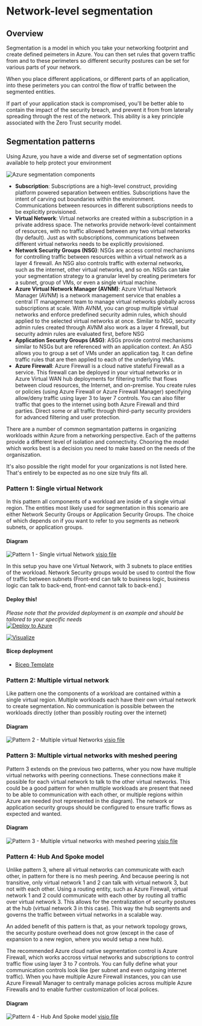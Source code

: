 # Network-level segmentation
## Overview
Segmentation is a model in which you take your networking footprint and create defined peimeters in Azure. You can then set rules that govern traffic from and to these perimeters so different security postures can be set for various parts of your network.

When you place different applications, or different parts of an application, into these perimeters you can control the flow of traffic between the segmented entities.

If part of your application stack is compromised, you'll be better able to contain the impact of the security breach, and prevent it from from laterally spreading through the rest of the network. This ability is a key principle associated with the Zero Trust security model.

## Segmentation patterns
Using Azure, you have a wide and diverse set of segmentation options available to help protect your environment

![Azure segmentation components](https://learn.microsoft.com/en-us/azure/architecture/networking/guide/images/resource-flowchart.png)

- **Subscription**: Subscriptions are a high-level construct, providing platform powered separation between entities. Subscriptions have the intent of carving out boundaries within the environment. Communications between resources in different subscriptions needs to be explicitly provisioned.
- **Virtual Network**: Virtual networks are created within a subscription in a private address space. The networks provide network-level containment of resources, with no traffic allowed between any two virtual networks (by default). Just as with subscriptions, communications between different virtual networks needs to be explicitly provisioned.
- **Network Security Groups (NSG)**: NSGs are access control mechanisms for controlling traffic between resources within a virtual network as a layer 4 firewall. An NSG also controls traffic with external networks, such as the internet, other virtual networks, and so on. NSGs can take your segmentation strategy to a granular level by creating perimeters for a subnet, group of VMs, or even a single virtual machine.
- **Azure Virtual Network Manager (AVNM)**: Azure Virtual Network Manager (AVNM) is a network management service that enables a central IT management team to manage virtual networks globally across subscriptions at scale. With AVNM, you can group multiple virtual networks and enforce predefined security admin rules, which should applied to the selected virtual networks at once. Similar to NSG, security admin rules created through AVNM also work as a layer 4 firewall, but security admin rules are evaluated first, before NSG
- **Application Security Groups (ASG)**: ASGs provide control mechanisms similar to NSGs but are referenced with an application context. An ASG allows you to group a set of VMs under an application tag. It can define traffic rules that are then applied to each of the underlying VMs.
- **Azure Firewall**: Azure Firewall is a cloud native stateful Firewall as a service. This firewall can be deployed in your virtual networks or in Azure Virtual WAN hub deployments for filtering traffic that flows between cloud resources, the Internet, and on-premise. You create rules or policies (using Azure Firewall or Azure Firewall Manager) specifying allow/deny traffic using layer 3 to layer 7 controls. You can also filter traffic that goes to the internet using both Azure Firewall and third parties. Direct some or all traffic through third-party security providers for advanced filtering and user protection.

There are a number of common segmantation patterns in organizing workloads within Azure from a networking perspective. Each of the patterns provide a different level of isolation and connectivity. Chooring the model which works best is a decision you need to make based on the needs of the organiszation.

It's also possible the right model for your organizations is not listed here. That's entirely to be expected as no one size truly fits all. 


### Pattern 1: Single virtual Network
In this pattern all components of a workload are inside of a single virtual region. The entities most likely used for segmentation in this scenario are either Network Security Groups or Application Security Groups. The choice of which depends on if you want to refer to you segments as network subnets, or application groups.

#### Diagram
![Pattern 1 - Single virtual Network](/concepts/images/networkingpattern1.png)
[visio file](/concepts/diagrams/networkingpattern1.vsdx)

In this setup you have one Virtual Network, with 3 subnets to place entities of the workload. Network Security groups would be used to control the flow of traffic between subnets (Front-end can talk to business logic, business logic can talk to back-end, front-end cannot talk to back-end.)

#### Deploy this!
*Please note that the provided deployment is an example and should be tailored to your specific needs*  
[![Deploy to Azure](https://aka.ms/deploytoazurebutton)](https://portal.azure.com/#create/Microsoft.Template/uri/https%3A%2F%2Fraw.githubusercontent.com%2Fmarcdekeyser%2Frefarch%2Fmain%2Fcode%2FNetworkPattern1%2Fmain.json)

[![Visualize](https://raw.githubusercontent.com/Azure/azure-quickstart-templates/master/1-CONTRIBUTION-GUIDE/images/visualizebutton.svg?sanitize=true)](http://armviz.io/#/?load=https%3A%2F%2Fraw.githubusercontent.com%2Fmarcdekeyser%2Frefarch%2Fmain%2Fcode%2FNetworkPattern1%2Fmain.json)

#### Bicep deployment
* [Bicep Template](https://github.com/marcdekeyser/refarch/blob/man/code/NetworkPattern1/)  

### Pattern 2: Multiple virtual network
Like pattern one the components of a workload are contained within a single virtual region. Multiple workloads each have their own virtual network to create segmentation. No communication is possible between the workloads directly (other than possibly routing over the internet)

#### Diagram
![Pattern 2 - Multiple virtual Networks](/concepts/images/networkingpattern2.png)
[visio file](/concepts/diagrams/networkingpattern2.vsdx)

### Pattern 3: Multiple virtual networks with meshed peering
Pattern 3 extends on the previous two patterns, wher you now have multiple virtual networks with peering connections. These connections make it possible for each virtual network to talk to the other virtual networks. This could be a good pattern for when multiple workloads are present that need to be able to communication with each other, or multiple regions within Azure are needed (not represented in the diagram). The network or application security groups should be configured to ensure traffic flows as expected and wanted.

#### Diagram
![Pattern 3 - Multiple virtual networks with meshed peering](/concepts/images/networkingpattern3.png)
[visio file](/concepts/diagrams/networkingpattern3.vsdx)

### Pattern 4: Hub And Spoke model
Unlike pattern 3, where all virtual networks can communicate with each other, in pattern for there is no mesh peering. And because peering is not transitive, only virtual network 1 and 2 can talk with virtual network 3, but not with each other. Using a routing entity, such as Azure Firewall, virtual network 1 and 2 could communicate with each other by routing all traffic over virtual network 3. This allows for the centralization of security postures at the hub (virtual network 3 in this case). This way the hub segments and governs the traffic between virtual networks in a scalable way. 

An added benefit of this pattern is that, as your network topology grows, the security posture overhead does not grow (except in the case of expansion to a new region, where you would setup a new hub).

The recommended Azure cloud native segmentation control is Azure Firewall, which works accross virtual networks and subscriptions to control traffic flow using layer 3 to 7 controls. You can fully define what your communication controls look like (per subnet and even outgoing internet traffic). When you have multiple Azure Firewall instances, you can use Azure Firewall Manager to centrally manage policies across multiple Azure Firewalls and to enable further customization of local polices.

#### Diagram
![Pattern 4 - Hub And Spoke model](/concepts/images/networkingpattern4.png)
[visio file](/concepts/diagrams/networkingpattern4.vsdx)